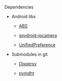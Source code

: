 Dependencies
* Android libs

    * [ABS](https://github.com/d3vgru/ActionBarSherlock/tree/tgs-android)

    * [spydroid-ipcamera](https://github.com/d3vgru/spydroid-ipcamera/tree/tgs-android)

    * [UnifiedPreference](https://github.com/saik0/UnifiedPreference)

* Submodules in git

    * [Dispersy](https://github.com/d3vgru/dispersy/tree/tgs-android)

    * [pymdht](https://github.com/d3vgru/pymdht/tree/tgs-android)

